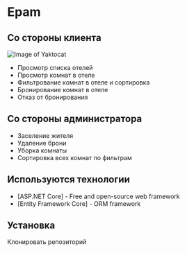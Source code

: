# Epam
## Со стороны клиента


![Image of Yaktocat](https://octodex.github.com/images/yaktocat.png)

- Просмотр списка отелей
- Просмотр комнат в отеле
- Фильтрование комнат в отеле и сортировка
- Бронирование комнат в отеле
- Отказ от бронирования

## Со стороны администратора

- Заселение жителя
- Удаление брони
- Уборка комнаты
- Сортировка всех комнат по фильтрам

## Используются технологии

- [ASP.NET Core] - Free and open-source web framework
- [Entity Framework Core] - ORM framework

## Установка
Клонировать репозиторий
